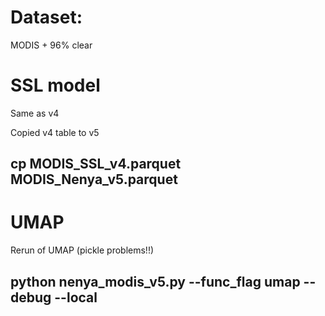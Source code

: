 # Dataset:

MODIS + 96% clear

# SSL model

Same as v4

Copied v4 table to v5

## cp MODIS_SSL_v4.parquet MODIS_Nenya_v5.parquet

# UMAP

Rerun of UMAP (pickle problems!!)

## python nenya_modis_v5.py --func_flag umap --debug --local